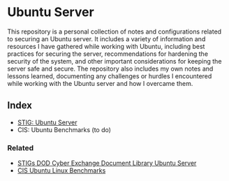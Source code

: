 # Ubuntu Server

This repository is a personal collection of notes and configurations related to securing an Ubuntu server. It includes a variety of information and resources I have gathered while working with Ubuntu, including best practices for securing the server, recommendations for hardening the security of the system, and other important considerations for keeping the server safe and secure. The repository also includes my own notes and lessons learned, documenting any challenges or hurdles I encountered while working with the Ubuntu server and how I overcame them.


## Index

* [STIG: Ubuntu Server](01-ubuntu-server-hardening-stig/)
* CIS: Ubuntu Benchmarks (to do)

### Related

* [STIGs DOD Cyber Exchange Document Library Ubuntu Server](https://www.google.com/search?q=STIGS+DOD+Cyber+Exchange+Document+Library+Ubuntu+Server)
* [CIS Ubuntu Linux Benchmarks](https://www.google.com/search?q=CIS+Ubuntu+Linux+Benchmarks)
